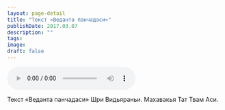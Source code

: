```yaml
---
layout: page-detail
title: "Текст «Веданта панчадаси»"
publishDate: 2017.03.07
description: ""
tags:
image:
draft: false
---
```


<audio title="2017.03.07 - Текст «Веданта панчадаси».mp3" src="/upload/iblock/387/387493ab56390df6c96c4d2c5fc6a78f.mp3" controls=""></audio>

 Текст «Веданта панчадаси» Шри Видьяраньи. Махавакья Тат Твам Аси. 

  
